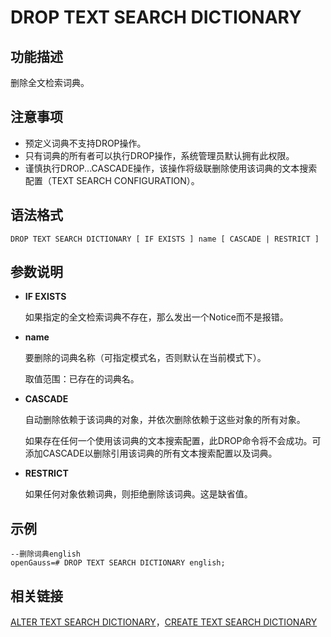 # DROP TEXT SEARCH DICTIONARY<a name="ZH-CN_TOPIC_0242370619"></a>

## 功能描述<a name="zh-cn_topic_0237122155_zh-cn_topic_0059777936_sb9efc89be09141c3b113326dd8c2b35d"></a>

删除全文检索词典。

## 注意事项<a name="zh-cn_topic_0237122155_zh-cn_topic_0059777936_s1cdad938760340bbbbd8251750b59176"></a>

-   预定义词典不支持DROP操作。
-   只有词典的所有者可以执行DROP操作，系统管理员默认拥有此权限。
-   谨慎执行DROP...CASCADE操作，该操作将级联删除使用该词典的文本搜索配置（TEXT SEARCH CONFIGURATION）。

## 语法格式<a name="zh-cn_topic_0237122155_zh-cn_topic_0059777936_sf623225ad89841f9a333d738aa22a6ed"></a>

```
DROP TEXT SEARCH DICTIONARY [ IF EXISTS ] name [ CASCADE | RESTRICT ]
```

## 参数说明<a name="zh-cn_topic_0237122155_zh-cn_topic_0059777895_se717dd5fd464489bb0235495c62d3a9e"></a>

-   **IF EXISTS**

    如果指定的全文检索词典不存在，那么发出一个Notice而不是报错。

-   **name**

    要删除的词典名称（可指定模式名，否则默认在当前模式下）。

    取值范围：已存在的词典名。

-   **CASCADE**

    自动删除依赖于该词典的对象，并依次删除依赖于这些对象的所有对象。

    如果存在任何一个使用该词典的文本搜索配置，此DROP命令将不会成功。可添加CASCADE以删除引用该词典的所有文本搜索配置以及词典。

-   **RESTRICT**

    如果任何对象依赖词典，则拒绝删除该词典。这是缺省值。


## 示例<a name="zh-cn_topic_0237122155_zh-cn_topic_0059777895_s7f55076bb56940b7920a431c0c344669"></a>

```
--删除词典english
openGauss=# DROP TEXT SEARCH DICTIONARY english;
```

## 相关链接<a name="zh-cn_topic_0237122155_zh-cn_topic_0059777895_see210f0a4a344c6d8e1bc34d85b3ec05"></a>

[ALTER TEXT SEARCH DICTIONARY](ALTER-TEXT-SEARCH-DICTIONARY.md)，[CREATE TEXT SEARCH DICTIONARY](CREATE-TEXT-SEARCH-DICTIONARY.md)


